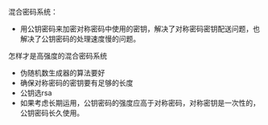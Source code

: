 混合密码系统：
- 用公钥密码来加密对称密码中使用的密钥，解决了对称密码密钥配送问题，也解决了公钥密码的处理速度慢的问题。

怎样才是高强度的混合密码系统
- 伪随机数生成器的算法要好
- 确保对称密码的密钥要有足够的长度
- 公钥选rsa
- 如果考虑长期运用，公钥密码的强度应高于对称密码，对称密钥是一次性的，公钥密码长久使用。

